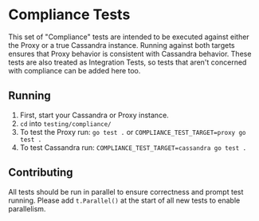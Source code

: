 # Compliance Tests

This set of "Compliance" tests are intended to be executed against either the
Proxy or a true Cassandra instance. Running against both targets ensures that
Proxy behavior is consistent with Cassandra behavior. These tests are also
treated as Integration Tests, so tests that aren't concerned with compliance can
be added here too.

## Running

1. First, start your Cassandra or Proxy instance.
2. `cd` into `testing/compliance/`
3. To test the Proxy run: `go test .` or `COMPLIANCE_TEST_TARGET=proxy go test .`
4. To test Cassandra run: `COMPLIANCE_TEST_TARGET=cassandra go test .`

## Contributing

All tests should be run in parallel to ensure correctness and prompt test
running. Please add `t.Parallel()` at the start of all new tests to enable
parallelism.